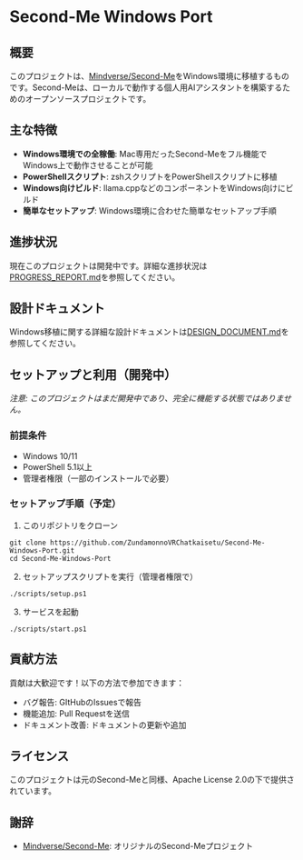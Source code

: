 # Second-Me Windows Port

## 概要

このプロジェクトは、[Mindverse/Second-Me](https://github.com/Mindverse/Second-Me)をWindows環境に移植するものです。Second-Meは、ローカルで動作する個人用AIアシスタントを構築するためのオープンソースプロジェクトです。

## 主な特徴

- **Windows環境での全稼働**: Mac専用だったSecond-Meをフル機能でWindows上で動作させることが可能
- **PowerShellスクリプト**: zshスクリプトをPowerShellスクリプトに移植
- **Windows向けビルド**: llama.cppなどのコンポーネントをWindows向けにビルド
- **簡単なセットアップ**: Windows環境に合わせた簡単なセットアップ手順

## 進捗状況

現在このプロジェクトは開発中です。詳細な進捗状況は[PROGRESS_REPORT.md](PROGRESS_REPORT.md)を参照してください。

## 設計ドキュメント

Windows移植に関する詳細な設計ドキュメントは[DESIGN_DOCUMENT.md](DESIGN_DOCUMENT.md)を参照してください。

## セットアップと利用（開発中）

*注意: このプロジェクトはまだ開発中であり、完全に機能する状態ではありません。*

### 前提条件

- Windows 10/11
- PowerShell 5.1以上
- 管理者権限（一部のインストールで必要）

### セットアップ手順（予定）

1. このリポジトリをクローン
```
git clone https://github.com/ZundamonnoVRChatkaisetu/Second-Me-Windows-Port.git
cd Second-Me-Windows-Port
```

2. セットアップスクリプトを実行（管理者権限で）
```
./scripts/setup.ps1
```

3. サービスを起動
```
./scripts/start.ps1
```

## 貢献方法

貢献は大歓迎です！以下の方法で参加できます：

- バグ報告: GItHubのIssuesで報告
- 機能追加: Pull Requestを送信
- ドキュメント改善: ドキュメントの更新や追加

## ライセンス

このプロジェクトは元のSecond-Meと同様、Apache License 2.0の下で提供されています。

## 謝辞

- [Mindverse/Second-Me](https://github.com/Mindverse/Second-Me): オリジナルのSecond-Meプロジェクト